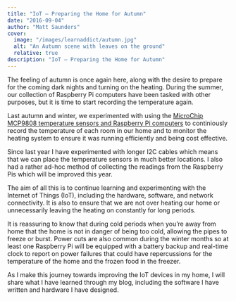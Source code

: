 ```yaml
---
title: "IoT – Preparing the Home for Autumn"
date: "2016-09-04"
author: "Matt Saunders"
cover:
  image: "/images/learnaddict/autumn.jpg"
  alt: "An Autumn scene with leaves on the ground"
  relative: true
description: "IoT – Preparing the Home for Autumn"
---
```


The feeling of autumn is once again here, along with the desire to prepare for the coming dark nights and turning on the heating. During the summer, our collection of Raspberry Pi computers have been tasked with other purposes, but it is time to start recording the temperature again.

Last autumn and winter, we experimented with using the [MicroChip MCP9808 temperature sensors and Raspberry Pi computers](https://learnaddict.com/2016/01/22/learning-about-iot-and-golang-using-microchip-mcp9808-temperature-sensors/) to continiously record the temperature of each room in our home and to monitor the heating system to ensure it was running efficiently and being cost effective.

Since last year I have experimented with longer I2C cables which means that we can place the temperature sensors in much better locations. I also had a rather ad-hoc method of collecting the readings from the Raspberry Pis which will be improved this year.

The aim of all this is to continue learning and experimenting with the Internet of Things (IoT), including the hardware, software, and network connectivity. It is also to ensure that we are not over heating our home or unnecessarily leaving the heating on constantly for long periods.

It is reassuring to know that during cold periods when you’re away from home that the home is not in danger of being too cold, allowing the pipes to freeze or burst. Power cuts are also common during the winter months so at least one Raspberry Pi will be equipped with a battery backup and real-time clock to report on power failures that could have repercussions for the temperature of the home and the frozen food in the freezer.

As I make this journey towards improving the IoT devices in my home, I will share what I have learned through my blog, including the software I have written and hardware I have designed.
